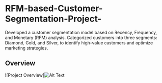 # RFM-based-Customer-Segmentation-Project-
Developed a customer segmentation model based on Recency, Frequency, and Monetary (RFM) analysis. Categorized customers into three segments: Diamond, Gold, and Silver, to identify high-value customers and optimize marketing strategies.

## Overview

![Project Overview]![Alt Text](C:\Users\ASUS\OneDrive\Pictures\Screenshots)


